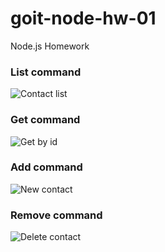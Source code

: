 # goit-node-hw-01

Node.js Homework

### List command 
![Contact list](https://github.com/Redddeve/goit-node-hw-01/assets/127204854/394231fe-8d03-4682-a3d3-d70b1d63ad07)

### Get command 
![Get by id](https://github.com/Redddeve/goit-node-hw-01/assets/127204854/7bbb7dde-af5b-42cb-9f2a-68ac0c79be59)

### Add command 
![New contact](https://github.com/Redddeve/goit-node-hw-01/assets/127204854/06f524bd-3154-4a2a-bf3b-8c6e6ea4fcf1)

### Remove command 
![Delete contact](https://github.com/Redddeve/goit-node-hw-01/assets/127204854/29b4539a-e80d-48ad-b27e-9763f7b95b66)
